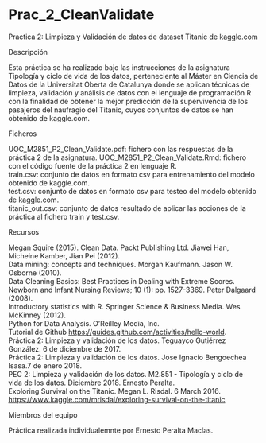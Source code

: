 # Prac_2_CleanValidate
Practica 2: Limpieza y Validación de datos de dataset Titanic de kaggle.com

Descripción

Esta práctica se ha realizado bajo las instrucciones de la asignatura Tipología y ciclo de vida de los datos, perteneciente al Máster en Ciencia de Datos de la Universitat Oberta de Catalunya donde se aplican técnicas de limpieza, validación y análisis de datos con el lenguaje de programación R con la finalidad de obtener la mejor predicción de la supervivencia de los pasajeros del naufragio del Titanic, cuyos conjuntos de datos se han obtenido de kaggle.com.

Ficheros

UOC_M2851_P2_Clean_Validate.pdf: fichero con las respuestas de la práctica 2 de la asignatura.
UOC_M2851_P2_Clean_Validate.Rmd: fichero con el código fuente de la práctica 2 en lenguaje R.  
train.csv: conjunto de datos en formato csv para entrenamiento del modelo obtenido de kaggle.com.  
test.csv: conjunto de datos en formato csv para testeo del modelo obtenido de kaggle.com.  
titanic_out.csv: conjunto de datos resultado de aplicar las acciones de la práctica al fichero train y test.csv.


Recursos

Megan Squire (2015). Clean Data. Packt Publishing Ltd. Jiawei Han, Micheine Kamber, Jian Pei (2012).   
Data mining: concepts and techniques. Morgan Kaufmann. Jason W. Osborne (2010).   
Data Cleaning Basics: Best Practices in Dealing with Extreme Scores. Newborn and Infant Nursing Reviews; 10 (1): pp. 1527-3369. Peter Dalgaard (2008).    
Introductory statistics with R. Springer Science & Business Media. Wes McKinney (2012).   
Python for Data Analysis. O’Reilley Media, Inc.   
Tutorial de Github https://guides.github.com/activities/hello-world.  
Práctica 2: Limpieza y validación de los datos. Teguayco Gutiérrez González. 6 de diciembre de 2017.  
Práctica 2: Limpieza y validación de los datos. Jose Ignacio Bengoechea Isasa.7 de enero 2018.  
PEC 2: Limpieza y validación de los datos. M2.851 - Tipología y ciclo de vida de los datos. Diciembre 2018. Ernesto Peralta.  
Exploring Survival on the Titanic. Megan L. Risdal. 6 March 2016. https://www.kaggle.com/mrisdal/exploring-survival-on-the-titanic  


Miembros del equipo

Práctica realizada individualemnte por Ernesto Peralta Macías.
